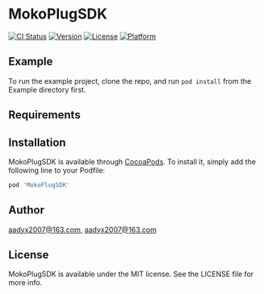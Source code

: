# MokoPlugSDK

[![CI Status](https://img.shields.io/travis/aadyx2007@163.com/MokoPlugSDK.svg?style=flat)](https://travis-ci.org/aadyx2007@163.com/MokoPlugSDK)
[![Version](https://img.shields.io/cocoapods/v/MokoPlugSDK.svg?style=flat)](https://cocoapods.org/pods/MokoPlugSDK)
[![License](https://img.shields.io/cocoapods/l/MokoPlugSDK.svg?style=flat)](https://cocoapods.org/pods/MokoPlugSDK)
[![Platform](https://img.shields.io/cocoapods/p/MokoPlugSDK.svg?style=flat)](https://cocoapods.org/pods/MokoPlugSDK)

## Example

To run the example project, clone the repo, and run `pod install` from the Example directory first.

## Requirements

## Installation

MokoPlugSDK is available through [CocoaPods](https://cocoapods.org). To install
it, simply add the following line to your Podfile:

```ruby
pod 'MokoPlugSDK'
```

## Author

aadyx2007@163.com, aadyx2007@163.com

## License

MokoPlugSDK is available under the MIT license. See the LICENSE file for more info.
